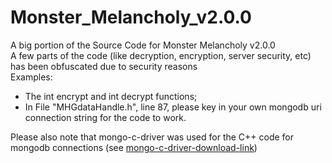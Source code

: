 # Monster_Melancholy_v2.0.0
A big portion of the Source Code for Monster Melancholy v2.0.0  
A few parts of the code (like decryption, encryption, server security, etc) has been obfuscated due to security reasons  
Examples:  
- The int encrypt and int decrypt functions;  
- In File "MHGdataHandle.h", line 87, please key in your own mongodb uri connection string for the code to work.  
  
Please also note that mongo-c-driver was used for the C++ code for mongodb connections (see [mongo-c-driver-download-link](http://mongoc.org/))

